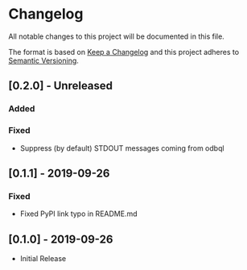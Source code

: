 # Changelog
All notable changes to this project will be documented in this file.

The format is based on [Keep a Changelog](http://keepachangelog.com/)
and this project adheres to [Semantic Versioning](http://semver.org/).


## [0.2.0] - Unreleased
### Added

### Fixed
* Suppress (by default) STDOUT messages coming from odbql

## [0.1.1] - 2019-09-26

### Fixed
* Fixed PyPI link typo in README.md


## [0.1.0] - 2019-09-26
* Initial Release
